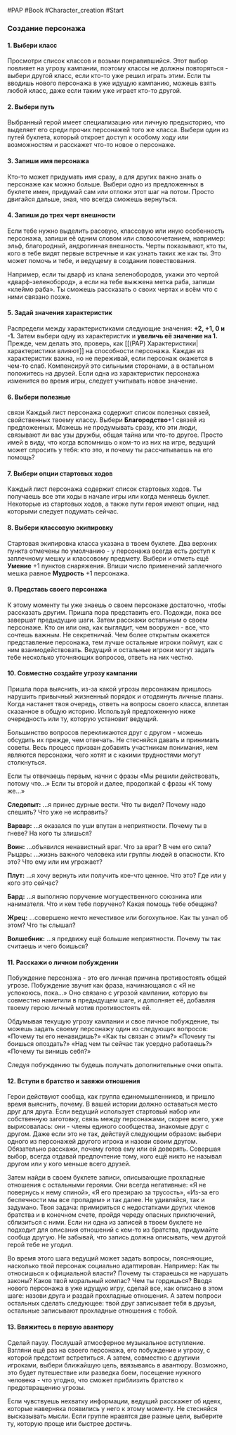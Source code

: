 #PAP #Book #Character_creation #Start 
### Создание персонажа
#### 1. Выбери класс 
Просмотри список классов и возьми понравившийся. Этот выбор повлияет на угрозу кампании, поэтому классы не должны повторяться - выбери другой класс, если кто-то уже решил играть этим. Если ты вводишь нового персонажа в уже идущую кампанию, можешь взять любой класс, даже если таким уже играет кто-то другой.

#### 2. Выбери путь 
Выбранный герой имеет специализацию или личную предысторию, что выделяет его среди прочих персонажей того же класса. Выбери один из путей буклета, который откроет доступ к особому ходу или возможностям и расскажет что-то новое о персонаже.

#### 3. Запиши имя персонажа
Кто-то может придумать имя сразу, а для других важно знать о персонаже как можно больше. Выбери одно из предложенных в буклете имен, придумай сам или отложи этот шаг на потом. Просто двигайся дальше, зная, что всегда сможешь вернуться.

#### 4. Запиши до трех черт внешности 
Если тебе нужно выделить расовую, классовую или иную особенность персонажа, запиши её одним словом или словосочетанием, например: эльф, благородный, андрогинная внешность. Черты показывают, кто ты, кого в тебе видят первые встречные и как узнать таких же как ты. Это может помочь и тебе, и ведущему в создании повествования. 

Например, если ты дварф из клана зеленобородов, укажи это чертой «дварф-зеленобород», а если на тебе выжжена метка раба, запиши «клеймо раба». Ты сможешь рассказать о своих чертах и всём что с ними связано позже.

#### 5. Задай значения характеристик 
Распредели между характеристиками следующие значения: **+2, +1, 0 и -1.** 
Затем выбери одну из характеристик и **увеличь её значение на 1.** Прежде, чем делать это, проверь, как [[(PAP) Характеристики|характеристики влияют]] на способности персонажа.
Каждая из характеристик важна, но не переживай, если персонаж окажется в чем-то слаб. Компенсируй это сильными сторонами, а в остальном положитесь на друзей. 
Если одна из характеристик персонажа изменится во время игры, следует учитывать новое значение.

#### 6. Выбери полезные
связи Каждый лист персонажа содержит список полезных связей, свойственных твоему классу. Выбери **Благородство**+1 связей из предложенных. Можешь не продумывать сразу, кто эти люди, связывают ли вас узы дружбы, общая тайна или что-то другое. Просто имей в виду, что когда вспомнишь о ком-то из них на игре, ведущий может спросить у тебя: кто это, и почему ты рассчитываешь на его помощь?

#### 7. Выбери опции стартовых ходов
Каждый лист персонажа содержит список стартовых ходов. Ты получаешь все эти ходы в начале игры или когда меняешь буклет. Некоторые из стартовых ходов, а также пути героя имеют опции, над которыми следует подумать сейчас.

#### 8. Выбери классовую экипировку 
Стартовая экипировка класса указана в твоем буклете. Два верхних пункта отмечены по умолчанию - у персонажа всегда есть доступ к заплечному мешку и классовому предмету. Выбери и отметь ещё **Умение** +1 пунктов снаряжения. Впиши число применений заплечного мешка равное **Мудрость** +1 персонажа.


#### 9. Представь своего персонажа
К этому моменту ты уже знаешь о своем персонаже достаточно, чтобы рассказать другим. Пришла пора представить его. Подожди, пока все завершат предыдущие шаги. Затем расскажи остальным о своем персонаже. Кто он или она, как выглядит, чем вооружен - все, что сочтешь важным. Не секретничай. Чем более открытым окажется представление персонажа, тем лучше остальные игроки поймут, как с ним взаимодействовать. 
Ведущий и остальные игроки могут задать тебе несколько уточняющих вопросов, ответь на них честно.

#### 10. Совместно создайте угрозу кампании 
Пришла пора выяснить, из-за какой угрозы персонажам пришлось нарушить привычный жизненный порядок и отодвинуть личные планы. Когда настанет твоя очередь, ответь на вопросы своего класса, вплетая сказанное в общую историю. Используй предложенную ниже очередность или ту, которую установит ведущий. 

Большинство вопросов перекликаются друг с другом - можешь обсудить их прежде, чем отвечать. Не стесняйся давать и принимать советы. Весь процесс призван добавить участникам понимания, кем являются персонажи, чего хотят и с какими трудностями могут столкнуться. 

Если ты отвечаешь первым, начни с фразы «Мы решили действовать, потому что...» Если ты второй и далее, продолжай с фразы «К тому же...»

**Следопыт:** ...я принес дурные вести. Что ты видел? Почему надо спешить? Что уже не исправить? 

**Варвар:** ...я оказался по уши впутан в неприятности. Почему ты в гневе? На кого ты злишься? 

**Воин:** ...объявился ненавистный враг. Что за враг? В чем его сила? Рыцарь: ...жизнь важного человека или группы людей в опасности. Кто это? Что ему или им угрожает? 

**Плут:** ...я хочу вернуть или получить кое-что ценное. Что это? Где или у кого это сейчас? 

**Бард:** ...я выполняю поручение могущественного союзника или нанимателя. Что и кем тебе поручено? Какая помощь тебе обещана?

**Жрец:** ...совершено нечто нечестивое или богохульное. Как ты узнал об этом? Что ты слышал? 

**Волшебник:** ...я предвижу ещё большие неприятности. Почему ты так считаешь и чего боишься?


#### 11. Расскажи о личном побуждении
Побуждение персонажа - это его личная причина противостоять общей угрозе. Побуждение звучит как фраза, начинающаяся с «Я не успокоюсь, пока...» Оно связано с угрозой кампании, которую вы совместно наметили в предыдущем шаге, и дополняет её, добавляя твоему герою личный мотив противостоять ей. 

Обдумывая текущую угрозу кампании и свое личное побуждение, ты можешь задать своему персонажу один из следующих вопросов: «Почему ты его ненавидишь?» «Как ты связан с этим?» «Почему ты боишься опоздать?» «Над чем ты сейчас так усердно работаешь?» «Почему ты винишь себя?» 

Следуя побуждению ты будешь получать дополнительные очки опыта.

#### 12. Вступи в братство и завяжи отношения 
Герои действуют сообща, как группа единомышленников, и пришло время выяснить, почему. В вашей истории должно оставаться место друг для друга. Если ведущий использует стартовый набор или собственную заготовку, связь между персонажами, скорее всего, уже вырисовалась: они - члены единого сообщества, знакомые друг с другом. 
Даже если это не так, действуй следующим образом: выбери одного из персонажей другого игрока и назови своим другом. Обязательно расскажи, почему готов ему или ей доверять. Совершая выбор, всегда отдавай предпочтение тому, кого ещё никто не называл другом или у кого меньше всего друзей. 

Затем найди в своем буклете записи, описывающие прохладные отношения с остальными героями. Они всегда негативные: «Я не повернусь к нему спиной», «Я его презираю за трусость», «Из-за его беспечности мы все пропадем» и так далее. Не удивляйся, так и задумано. Твоя задача: примириться с недостатками других членов братства и в конечном счете, пройдя череду опасных приключений, сблизиться с ними.
Если ни одна из записей в твоем буклете не подходит для описания отношений с кем-то из братства, придумайте сообща другую. Не забывай, что запись должна описывать, чем другой герой тебе не угодил. 

Во время этого шага ведущий может задать вопросы, поясняющие, насколько твой персонаж социально адаптирован. Например: Как ты относишься к официальной власти? Почему ты стараешься не нарушать законы? Каков твой моральный компас? Чем ты гордишься? 
Вводя нового персонажа в уже идущую игру, сделай все, как описано в этом шаге: назови друга и раздай прохладные отношения. А затем попроси остальных сделать следующее: твой друг записывает тебя в друзья, остальные записывают прохладные отношения с тобой.

#### 13. Ввяжитесь в первую авантюру 
Сделай паузу. Послушай атмосферное музыкальное вступление. Взгляни ещё раз на своего персонажа, его побуждение и угрозу, с которой предстоит встретиться. А затем, совместно с другими игроками, выбери ближайшую цель, ввязываясь в авантюру. Возможно, это будет путешествие или разведка боем, посещение нужного человека - что угодно, что сможет приблизить братство к предотвращению угрозы. 

Если чувствуешь нехватку информации, ведущий расскажет об идеях, которые наверняка появились у него к этому моменту. Не стесняйся высказывать мысли. Если группе нравятся две разные цели, выберите ту, которую проще или быстрее достичь.